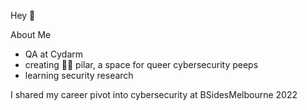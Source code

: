 Hey 👋

About Me

- QA at Cydarm
- creating 🏳️‍🌈 pilar, a space for queer cybersecurity peeps
- learning security research

I shared my career pivot into cybersecurity at BSidesMelbourne 2022



